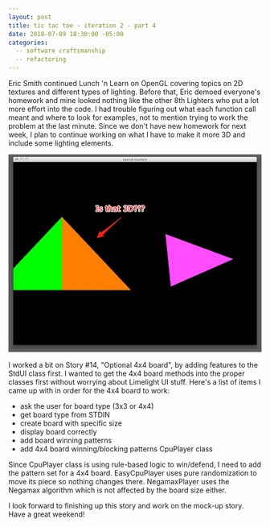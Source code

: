 ```yaml
---
layout: post
title: tic tac toe - iteration 2 - part 4
date: 2010-07-09 18:30:00 -05:00
categories:
  -- software craftsmanship
  -- refactoring
---
```


Eric Smith continued Lunch 'n Learn on OpenGL covering topics on 2D textures and different types of lighting.  Before that, Eric demoed everyone's homework and mine looked nothing like the other 8th Lighters who put a lot more effort into the code.  I had trouble figuring out what each function call meant and where to look for examples, not to mention trying to work the problem at the last minute.  Since we don't have new homework for next week, I plan to continue working on what I have to make it more 3D and include some lighting elements.

![OpenGL Demo](/images/opengl_example.jpg)

I worked a bit on Story #14, "Optional 4x4 board", by adding features to the StdUI class first.  I wanted to get the 4x4 board methods into the proper classes first without worrying about Limelight UI stuff.  Here's a list of items I came up with in order for the 4x4 board to work:

* ask the user for board type (3x3 or 4x4)
* get board type from STDIN
* create board with specific size
* display board correctly
* add board winning patterns
* add 4x4 board winning/blocking patterns CpuPlayer class

Since CpuPlayer class is using rule-based logic to win/defend, I need to add the pattern set for a 4x4 board.  EasyCpuPlayer uses pure randomization to move its piece so nothing changes there.  NegamaxPlayer uses the Negamax algorithm which is not affected by the board size either.

I look forward to finishing up this story and work on the mock-up story.  Have a great weekend!
